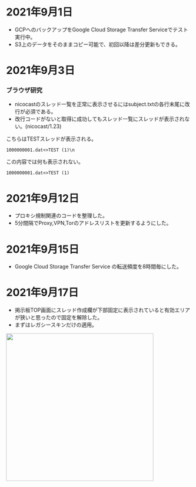 # 2021年9月1日

- GCPへのバックアップをGoogle Cloud Storage Transfer Serviceでテスト実行中。
- S3上のデータをそのままコピー可能で、初回以降は差分更新もできる。

# 2021年9月3日

### ブラウザ研究

- nicocastのスレッド一覧を正常に表示させるにはsubject.txtの各行末尾に改行が必須である。
- 改行コードがないと取得に成功してもスレッド一覧にスレッドが表示されない。(nicocast/1.23)

こちらはTESTスレッドが表示される。
```text
1000000001.dat<>TEST (1)\n
```

この内容では何も表示されない。
```
1000000001.dat<>TEST (1)
```

# 2021年9月12日

- プロキシ規制関連のコードを整理した。
- 5分間隔でProxy,VPN,Torのアドレスリストを更新するようにした。

# 2021年9月15日

- Google Cloud Storage Transfer Service の転送頻度を8時間毎にした。

# 2021年9月17日

- 掲示板TOP画面にスレッド作成欄が下部固定に表示されていると有効エリアが狭いと思ったので固定を解除した。
- まずはレガシースキンだけの適用。

<img src="https://t1.jpnkn.com/wp-content/uploads/2021/09/18012756/bbs.jpnkn_.com_develop_.png" width="400">
